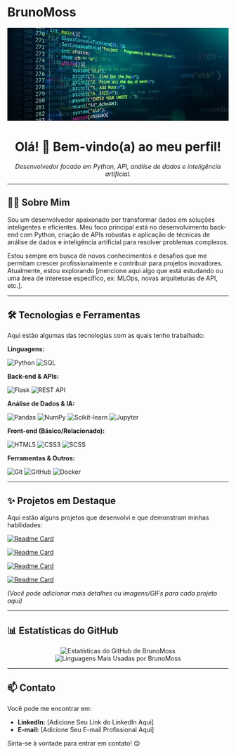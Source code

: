 # BrunoMoss

<!--
  INSTRUÇÃO: Para usar um banner, faça o upload da imagem desejada
  (ex: uma das imagens que baixei para você na pasta /home/ubuntu/upload/search_images/, como auzqQElu5ZSC.jpg,
  ou outra de sua escolha) para este repositório (BrunoMoss/BrunoMoss)
  e substitua 'LINK_PARA_SUA_IMAGEM_AQUI.jpg' abaixo pelo caminho relativo da imagem.
  Exemplo: <img src="./banner.jpg" alt="Tecnologia Banner" width="800"/>
-->
<p align="center">
  <img src="imagem.jpg" alt="Tecnologia Banner" width="800"/>
  <!-- Banner Desativado Temporariamente - Ative conforme instrução acima -->
</p>

<h1 align="center">Olá! 👋 Bem-vindo(a) ao meu perfil!</h1>

<p align="center">
  <em>Desenvolvedor focado em Python, API, análise de dados e inteligência artificial.</em>
</p>

---

## 👨‍💻 Sobre Mim

Sou um desenvolvedor apaixonado por transformar dados em soluções inteligentes e eficientes. Meu foco principal está no desenvolvimento back-end com Python, criação de APIs robustas e aplicação de técnicas de análise de dados e inteligência artificial para resolver problemas complexos.

Estou sempre em busca de novos conhecimentos e desafios que me permitam crescer profissionalmente e contribuir para projetos inovadores. Atualmente, estou explorando [mencione aqui algo que está estudando ou uma área de interesse específico, ex: MLOps, novas arquiteturas de API, etc.].

---

## 🛠️ Tecnologias e Ferramentas

Aqui estão algumas das tecnologias com as quais tenho trabalhado:

**Linguagens:**
<p>
  <img src="https://img.shields.io/badge/Python-3776AB?style=for-the-badge&logo=python&logoColor=white" alt="Python"/>
  <!-- Adicione outras linguagens se aplicável, ex: JavaScript, SQL -->
  <img src="https://img.shields.io/badge/SQL-025E8C?style=for-the-badge&logo=postgresql&logoColor=white" alt="SQL"/> <!-- Exemplo -->
</p>

**Back-end & APIs:**
<p>
  <img src="https://img.shields.io/badge/Flask-000000?style=for-the-badge&logo=flask&logoColor=white" alt="Flask"/> <!-- Ou Django, FastAPI, etc. -->
  <img src="https://img.shields.io/badge/REST_API-0277BD?style=for-the-badge&logo=api&logoColor=white" alt="REST API"/>
  <!-- Adicione outros frameworks/conceitos -->
</p>

**Análise de Dados & IA:**
<p>
  <img src="https://img.shields.io/badge/Pandas-150458?style=for-the-badge&logo=pandas&logoColor=white" alt="Pandas"/>
  <img src="https://img.shields.io/badge/Numpy-013243?style=for-the-badge&logo=numpy&logoColor=white" alt="NumPy"/>
  <img src="https://img.shields.io/badge/Scikit--learn-F7931E?style=for-the-badge&logo=scikit-learn&logoColor=white" alt="Scikit-learn"/>
  <!-- Adicione outras bibliotecas: TensorFlow, PyTorch, etc. -->
  <img src="https://img.shields.io/badge/Jupyter-F37626?style=for-the-badge&logo=Jupyter&logoColor=white" alt="Jupyter"/>
</p>

**Front-end (Básico/Relacionado):**
<p>
  <img src="https://img.shields.io/badge/HTML5-E34F26?style=for-the-badge&logo=html5&logoColor=white" alt="HTML5"/>
  <img src="https://img.shields.io/badge/CSS3-1572B6?style=for-the-badge&logo=css3&logoColor=white" alt="CSS3"/>
  <img src="https://img.shields.io/badge/SCSS-CC6699?style=for-the-badge&logo=sass&logoColor=white" alt="SCSS"/>
</p>

**Ferramentas & Outros:**
<p>
  <img src="https://img.shields.io/badge/Git-F05032?style=for-the-badge&logo=git&logoColor=white" alt="Git"/>
  <img src="https://img.shields.io/badge/GitHub-181717?style=for-the-badge&logo=github&logoColor=white" alt="GitHub"/>
  <img src="https://img.shields.io/badge/Docker-2496ED?style=for-the-badge&logo=docker&logoColor=white" alt="Docker"/> <!-- Exemplo -->
  <!-- Adicione outras ferramentas: VS Code, Postman, etc. -->
</p>

---

## ✨ Projetos em Destaque

Aqui estão alguns projetos que desenvolvi e que demonstram minhas habilidades:

<!-- Projeto 1: API -->
[![Readme Card](https://github-readme-stats.vercel.app/api/pin/?username=BrunoMoss&repo=projeto_api&theme=radical)](https://github.com/BrunoMoss/projeto_api)

<!-- Projeto 2: Machine Learning -->
[![Readme Card](https://github-readme-stats.vercel.app/api/pin/?username=BrunoMoss&repo=machine-learning&theme=radical)](https://github.com/BrunoMoss/machine-learning)

<!-- Projeto 3: BI Master -->
[![Readme Card](https://github-readme-stats.vercel.app/api/pin/?username=BrunoMoss&repo=BI-Master&theme=radical)](https://github.com/BrunoMoss/BI-Master)

<!-- Projeto 4: Dev Full Stack -->
[![Readme Card](https://github-readme-stats.vercel.app/api/pin/?username=BrunoMoss&repo=Dev-Full-Stack&theme=radical)](https://github.com/BrunoMoss/Dev-Full-Stack)

*_(Você pode adicionar mais detalhes ou imagens/GIFs para cada projeto aqui)_*

---

## 📊 Estatísticas do GitHub

<p align="center">
  <img height="180em" src="https://github-readme-stats.vercel.app/api?username=BrunoMoss&show_icons=true&theme=radical&include_all_commits=true&count_private=true" alt="Estatísticas do GitHub de BrunoMoss"/>
  <img height="180em" src="https://github-readme-stats.vercel.app/api/top-langs/?username=BrunoMoss&layout=compact&langs_count=8&theme=radical" alt="Linguagens Mais Usadas por BrunoMoss"/>
</p>

---

## 📫 Contato

Você pode me encontrar em:

*   **LinkedIn:** [Adicione Seu Link do LinkedIn Aqui] <!-- INSTRUÇÃO: Substitua pelo seu link -->
*   **E-mail:** [Adicione Seu E-mail Profissional Aqui] <!-- INSTRUÇÃO: Substitua pelo seu e-mail -->

<!-- Você também pode adicionar outros links (Portfólio, Twitter, etc.) -->

Sinta-se à vontade para entrar em contato! 😊
